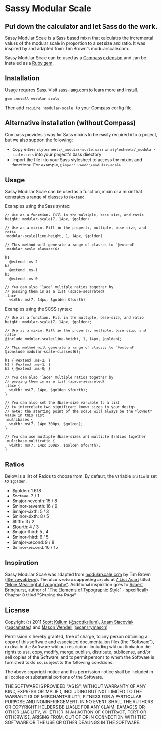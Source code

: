 # Sassy Modular Scale

## Put down the calculator and let Sass do the work.

Sassy Modular Scale is a Sass based mixin that calculates the incremental values of the modular scale in proportion to a set size and ratio. It was inspired by and adapted from Tim Brown's modularscale.com.

Sassy Modular Scale can be used as a [Compass](http://compass-style.org/) [extension](http://compass-style.org/help/tutorials/extensions/) and can be installed as a [Ruby gem](https://rubygems.org/gems/modular-scale).

## Installation

Usage requires Sass. Visit [sass-lang.com](http://sass-lang.com) to learn more and install.

`gem install modular-scale`

Then add `require 'modular-scale'` to your Compass config file.

## Alternative installation (without Compass)

Compass provides a way for Sass mixins to be easily required into a project, but we also support the following:

* Copy either `stylesheets/_modular-scale.sass` or `stylesheets/_modular-scale.scss` into your project's Sass directory
* Import the file into your Sass stylesheet to access the mixins and functions. For example, `@import vendor/modular-scale`

## Usage

Sassy Modular Scale can be used as a function, mixin or a mixin that generates a range of classes to `@extend`.

Examples using the Sass syntax:

    // Use as a function. Fill in the multiple, base-size, and ratio
    height: modular-scale(7, 14px, $golden)
    
    // Use as a mixin. Fill in the property, multiple, base-size, and ratio
    +modular-scale(line-height, 1, 14px, $golden)
    
    // This method will generate a range of classes to `@extend`
    +modular-scale-classes(6)

    h1
      @extend .ms-2
    h2
      @extend .ms-1
    h3
      @extend .ms-0
        
    // You can also 'lace' multiple ratios together by 
    // passing them in as a list (space-separated)
    .lace
      width: ms(7, 14px, $golden $fourth)

Examples using the SCSS syntax:

    // Use as a function. Fill in the multiple, base-size, and ratio
    height: modular-scale(7, 14px, $golden);
    
    // Use as a mixin. Fill in the property, multiple, base-size, and ratio
    @include modular-scale(line-height, 1, 14px, $golden);

    // This method will generate a range of classes to `@extend`
    @ionclude modular-scale-classes(6);

    h1 { @extend .ms-2; }
    h2 { @extend .ms-1; }
    h3 { @extend .ms-0; }
    
    // You can also 'lace' multiple ratios together by 
    // passing them in as a list (space-separated)
    .lace {
      width: ms(7, 14px, $golden $fourth);
    }
    
    // You can also set the $base-size variable to a list
    // to interrelate two significant known sizes in your design
    // note: the starting point of the scale will always be the *lowest* value in this list
    .multibases {
      width: ms(7, 14px 300px, $golden);
    }
      
    // You can use multiple $base-sizes and multiple $ratios together
    .multibase-multiratio {
      width: ms(7, 14px 300px, $golden $fourth);
    }
      

## Ratios

Below is a list of Ratios to choose from. By default, the variable `$ratio` is set to `$golden`.

* $golden: 1.618
* $octave: 2 / 1
* $major-seventh: 15 / 8
* $minor-seventh: 16 / 9
* $major-sixth: 5 / 3
* $minor-sixth: 8 / 5
* $fifth: 3 / 2
* $fourth: 4 / 3
* $major-third: 5 / 4
* $minor-third: 6 / 5
* $major-second: 9 / 8
* $minor-second: 16 / 15

## Inspiration

Sassy Modular Scale was adapted from [modularscale.com](http://modularscale.com/) by Tim Brown ([@nicewebtype](http://twitter.com/nicewebtype)). Tim also wrote a supporting article at [A List Apart](http://www.alistapart.com/) titled ["More Meaningful Typography"](http://www.alistapart.com/articles/more-meaningful-typography/). Additional inspiration goes to [Robert Bringhurst](http://en.wikipedia.org/wiki/Robert_Bringhurst), author of ["The Elements of Typographic Style"](http://en.wikipedia.org/wiki/The_Elements_of_Typographic_Style) - specifically Chapter 8 titled "Shaping the Page"

## License

Copyright (c) 2011 [Scott Kellum](http://www.scottkellum.com/) ([@scottkellum](http://twitter.com/scottkellum)), [Adam Stacoviak](http://adamstacoviak.com/) ([@adamstac](http://twitter.com/adamstac)) and [Mason Wendell](http://thecodingdesigner.com/) ([@canarymason](http://twitter.com/canarymason))

Permission is hereby granted, free of charge, to any person obtaining a copy of this software and associated documentation files (the "Software"), to deal in the Software without restriction, including without limitation the rights to use, copy, modify, merge, publish, distribute, sublicense, and/or sell copies of the Software, and to permit persons to whom the Software is furnished to do so, subject to the following conditions:

The above copyright notice and this permission notice shall be included in all copies or substantial portions of the Software.

THE SOFTWARE IS PROVIDED "AS IS", WITHOUT WARRANTY OF ANY KIND, EXPRESS OR IMPLIED, INCLUDING BUT NOT LIMITED TO THE WARRANTIES OF MERCHANTABILITY, FITNESS FOR A PARTICULAR PURPOSE AND NONINFRINGEMENT. IN NO EVENT SHALL THE AUTHORS OR COPYRIGHT HOLDERS BE LIABLE FOR ANY CLAIM, DAMAGES OR OTHER LIABILITY, WHETHER IN AN ACTION OF CONTRACT, TORT OR OTHERWISE, ARISING FROM, OUT OF OR IN CONNECTION WITH THE SOFTWARE OR THE USE OR OTHER DEALINGS IN THE SOFTWARE.